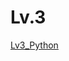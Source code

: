 # Lv.3

[Lv3_Python](https://school.programmers.co.kr/learn/challenges?order=recent&page=1&languages=python3&levels=3)
